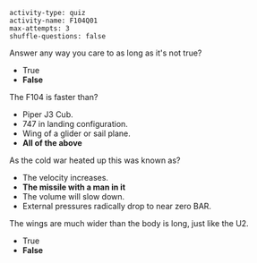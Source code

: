 ```c-lms
activity-type: quiz
activity-name: F104Q01
max-attempts: 3
shuffle-questions: false
```

Answer any way you care to as long as it's not true?
- True
- **False**

The F104 is faster than?
- Piper J3 Cub.
- 747 in landing configuration.
- Wing of a glider or sail plane.
- **All of the above**

As the cold war heated up this was known as?
- The velocity increases.
- **The missile with a man in it**
- The volume will slow down.
- External pressures radically drop to near zero BAR.

The wings are much wider than the body is long, just like the U2.
- True
- **False**

